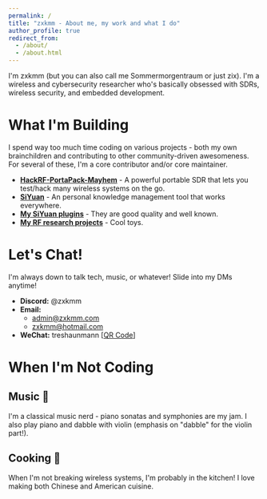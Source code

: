 ```yaml
---
permalink: /
title: "zxkmm - About me, my work and what I do"
author_profile: true
redirect_from: 
  - /about/
  - /about.html
---
```


I'm zxkmm (but you can also call me Sommermorgentraum or just zix). I'm a wireless and cybersecurity researcher who's basically obsessed with SDRs, wireless security, and embedded development.

What I'm Building
======
I spend way too much time coding on various projects - both my own brainchildren and contributing to other community-driven awesomeness. For several of these, I'm a core contributor and/or core maintainer.

- **[HackRF-PortaPack-Mayhem](https://github.com/portapack-mayhem/mayhem-firmware)** - A powerful portable SDR that lets you test/hack many wireless systems on the go.
- **[SiYuan](https://github.com/siyuan-note/siyuan)** - An personal knowledge management tool that works everywhere.
- **[My SiYuan plugins](https://github.com/stars/zxkmm/lists/my-siyuan-plugins)** - They are good quality and well known.
- **[My RF research projects](https://github.com/stars/zxkmm/lists/my-rf-research-projects)** - Cool toys.

Let's Chat!
======
I'm always down to talk tech, music, or whatever! Slide into my DMs anytime!

- **Discord:** @zxkmm
- **Email:** 
  - admin@zxkmm.com
  - zxkmm@hotmail.com
- **WeChat:** treshaunmann [[QR Code](https://api.qrserver.com/v1/create-qr-code/?size=150x150&data=https://u.wechat.com/MOHiZKyc0KEJRIp0IpniK60?s=2)]

When I'm Not Coding
======
Music 🎵
------
I'm a classical music nerd - piano sonatas and symphonies are my jam. I also play piano and dabble with violin (emphasis on "dabble" for the violin part!).

Cooking 🍳
------
When I'm not breaking wireless systems, I'm probably in the kitchen! I love making both Chinese and American cuisine.
